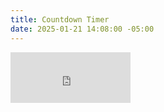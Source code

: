 ```yaml
---
title: Countdown Timer
date: 2025-01-21 14:08:00 -05:00
---
```


<iframe src="https://free.timeanddate.com/countdown/i9qd9a58/n263/cf100/cm0/cu4/ct0/cs0/ca0/cr0/ss0/cac000/cpc000/pcfff/tcfff/fn3/fs100/szw192/szh81/tatTime%20left%20to%20Event%20in/tac000/tptTime%20since%20Event%20started%20in/tpc000/mac000/mpc000/iso2029-01-20T00:00:00" allowtransparency="true" frameborder="0" width="192" height="81"></iframe>

